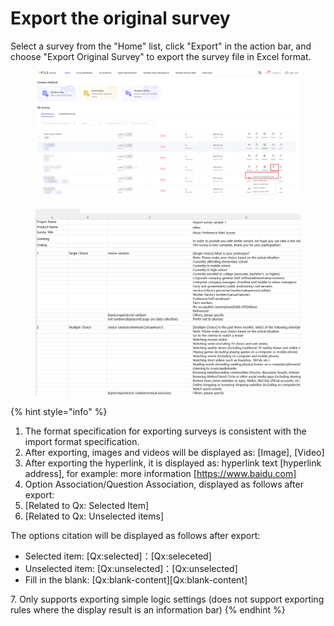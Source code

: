 # Export the original survey

Select a survey from the "Home" list, click "Export" in the action bar, and choose "Export Original Survey" to export the survey file in Excel format.

<figure><img src="../../../.gitbook/assets/image (933).png" alt=""><figcaption></figcaption></figure>

<figure><img src="../../../.gitbook/assets/image (1007).png" alt=""><figcaption></figcaption></figure>

{% hint style="info" %}
1. The format specification for exporting surveys is consistent with the import format specification.&#x20;
2. After exporting, images and videos will be displayed as: \[Image], \[Video]
3. After exporting the hyperlink, it is displayed as: hyperlink text \[hyperlink address], for example: more information \[https://www.baidu.com]
4. Option Association/Question Association, displayed as follows after export:
5. \[Related to Qx: Selected Item]
6. \[Related to Qx: Unselected items]

&#x20;    The options citation will be displayed as follows after export:

* Selected item: \[Qx:selected]：\[Qx:seleceted]&#x20;
* Unselected item: \[Qx:unselected]：\[Qx:unselected]&#x20;
* Fill in the blank: \[Qx:blank-content]\[Qx:blank-content]

&#x20;  7\. Only supports exporting simple logic settings (does not support exporting rules where the display result is an information bar)
{% endhint %}
